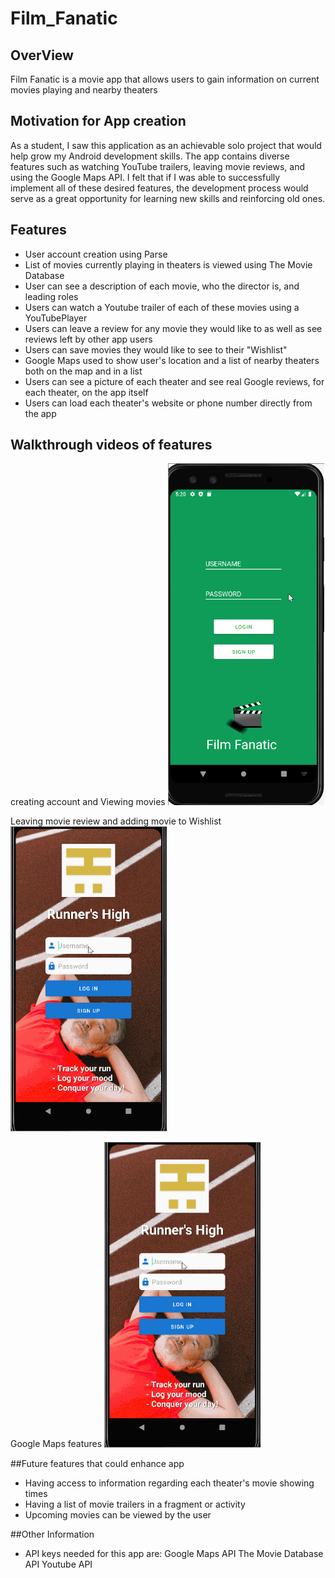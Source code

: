 # Film_Fanatic

## OverView
Film Fanatic is a movie app that allows users to gain information on current movies playing and nearby theaters

## Motivation for App creation
As a student, I saw this application as an achievable solo project that would help grow my Android development skills. The app
contains diverse features such as watching YouTube trailers, leaving movie reviews, and using the Google Maps API. I felt that
if I was able to successfully implement all of these desired features, the development process would serve as a great 
opportunity for learning new skills and reinforcing old ones. 



## Features
- User account creation using Parse
- List of movies currently playing in theaters is viewed using The Movie Database
- User can see a description of each movie, who the director is, and leading roles
- Users can watch a Youtube trailer of each of these movies using a YouTubePlayer
- Users can leave a review for any movie they would like to as well as see reviews left by other app users
- Users can save movies they would like to see to their "Wishlist"
- Google Maps used to show user's location and a list of nearby theaters both on the map and in a list
- Users can see a picture of each theater and see real Google reviews, for each theater, on the app itself
- Users can load each theater's website or phone number directly from the app


## Walkthrough videos of features

creating account and Viewing movies
<img src="https://github.com/Gregbgarman/Film_Fanatic/blob/master/filmfan1.gif" width=250><br>

Leaving movie review and adding movie to Wishlist
<img src="https://github.com/Runner-s-High/runners-high-app/blob/main/2nd%20walkthrouhg.gif" width=250><br>

Google Maps features
<img src="https://github.com/Runner-s-High/runners-high-app/blob/main/2nd%20walkthrouhg.gif" width=250><br>



##Future features that could enhance app
- Having access to information regarding each theater's movie showing times
- Having a list of movie trailers in a fragment or activity
- Upcoming movies can be viewed by the user

##Other Information
- API keys needed for this app are:
      Google Maps API
      The Movie Database API
      Youtube API
